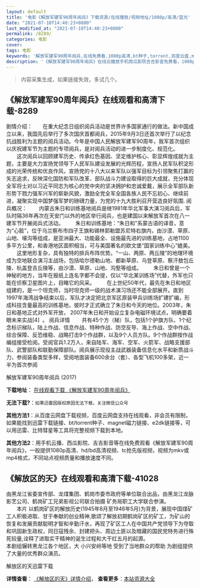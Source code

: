 ```yaml
---
layout: default
title: '电影《解放军建军90周年阅兵》下载资源/在线播放/视频地址/1080p/高清/蓝光'
date: "2021-07-10T14:40:23+0800"
last_modified_at: "2021-07-10T14:40:23+0800"
permalink: /8289/
categories: 电影
cover:
tags: 电影
keywords: '解放军建军90周年阅兵,在线免费看,1080p高清,bt种子,torrent,百度云盘,magnet,磁力链,迅雷下载资源'
description: '《解放军建军90周年阅兵》在线云播放手机西瓜影院吉吉影音免费看，1080p高清bd/hd未删减完整版和tc抢先枪版，mkv/mp4格式，附带bt/torrent种子、magnet/磁力链、百度云盘、网盘资源迅雷下载链接'
---
```


>内容采集生成，如果链接失效，多试几个。


## 《解放军建军90周年阅兵》在线观看和高清下载-8289

剧情介绍：　　在重大纪念日组织阅兵活动是世界许多国家通行的做法。新中国成立以来，我国先后举行了多次国庆首都阅兵，2015年9月3日还首次举行了以纪念抗战胜利为主题的阅兵活动。今年是中国人民解放军建军90周年，我军首次组织以庆祝建军节为主题的专项阅兵，是对阅兵活动的进一步制度化、规范化。 　　这次阅兵以回顾建军历史、传承红色基因、坚定维护核心、彰显辉煌成就为主题，主要是大力宣扬党领导下人民军队建设发展的光辉历程，宣扬人民军队积淀形成的光荣传统和优良作风，宣扬党的十八大以来军队以强军目标为引领聚焦打赢的矢志追求，反映深化国防和军队改革、部队战斗力建设取得的巨大成就，充分体现全军将士对以习近平同志为核心的党中央的坚决拥护和忠诚爱戴，展示全军部队新形势下戮力强军兴军的崭新风貌，激励全党全军全国各族人民不忘初心、继续前进，凝聚实现中国梦强军梦的磅礴力量，为党的十九大胜利召开营造良好氛围. 阅兵概况： 　　内蒙古朱日和训练基地阅兵是继1981年华北军事大演习阅兵后，军队时隔36年再次在天安门以外的地区举行阅兵，也是建国以来解放军首次在八一建军节开展阅兵式活动。 　　朱日和训练基地：“朱日和”系蒙古语的译音，意为“心脏”，位于乌兰察布市四子王旗和锡林郭勒盟苏尼特右旗内，由沙漠、草原、山地、壕沟等组成，是亚洲最大、功能最全、设施最先进的训练基地，占地1100多平方公里，和香港地区面积相当，可与美国著名的欧文堡“国家训练中心”媲美。 　　这里地形复杂，具有独特的排兵布阵优势。“一山、两原、两丘陵”的地理环境成为空地联合演习主战场，包括哈尔德勒山地、都新草原、乌登草原、察汗敖包丘陵、杭盖登吉丘陵等，由沙漠、草原、山地、沟壑等组成。 　　朱日和曾是一个神秘的地方，当年在报纸上连名字都不会提，仅以“华北某训练场”代替，外军也只能在侦察卫星图片上，目睹它的风采。 　　在上世纪50年代，最先在朱日和地区组建的，是一个坦克师，当时坦克师一级的战术演习场还不能全部展开。直到1997年海湾战争结束以后，军队才决定把北京军区原装甲兵训练场扩建扩编，形成科技含量最高的训练基地，彼时才正式确立了朱日和今天的地位。2003年，朱日和基地正式对外军开放， 2007年朱日和开始设立复杂电磁环境试点，明确要着眼未来实战[4]  。 阅兵详情 　　共有45个方（梯）队，包括1个护旗方队、1个纪念标识梯队，陆上作战、信息作战、特种作战、防空反导、海上作战、空中作战、综合保障、反恐维稳、战略打击9个作战群，以及9个人员方队。9个作战群按作战编组接受检阅。受阅官兵1.2万人，来自陆军、海军、空军、火箭军、战略支援部队、武警部队和联勤保障部队。阅兵展示现役主战武器装备信息化水平和新质战斗力，参阅装备类型多样，受阅地面装备600余台（套）、各型飞机100多架，近一半为首次参阅


解放军建军90周年阅兵 (2017)

**下载地址**： [在线观看下载 《解放军建军90周年阅兵》](https://www.btbtdy.me/btdy/dy11265.html) 


**无法下载?**：`如果迅雷因版权原因无法下载，关注微信公众号 `

**其他方法1**：从百度云网盘下载视频，百度云网盘支持在线观看，非会员有限制，如果能找到迅雷下载链接、bt/torrent种子、magnet磁力链接、e2dk链接等，可以用迅雷、比特彗星等工具将完整视频下载到本地。

**其他方法2**：用手机云播、西瓜影院、吉吉影音等在线免费观看《解放军建军90周年阅兵》，一般提供1080p高清、hd/bd高清视频、tc抢先版视频，视频为mkv或mp4格式，不同站点视频质量和播放速度不同。


## 《解放区的天》在线观看和高清下载-41028

由黑龙江省委宣传部、龙煤集团、鹤岗市委市政府等单位联合出品，由黑龙江龙脉影艺公司、鹤岗矿工兄弟影视公司联合拍摄 矿务局职工大学联合参演。<br />　　本片 以鹤岗矿区的解放历史(1945年8月至1946年5月)为背景，展现中国煤矿工人积极进取、甘于奉献的创业精神,歌颂了解放初期鹤岗矿区的矿工，为矿山的恢复和发展贡献聪明才智和辛勤汗水，再现了矿区工人在中国共产党领导下为夺取和巩固新生政权，同日寇残余、封建把头、周边土匪以及暗藏的国民党特务进行殊死较量,诠释了进取实干精神的诞生过程和大干红五月的起源。<br />本剧组辗转黑龙江各个地区，大 小兴安岭等地 受到了当地群众的帮助 为剧组提供了大量的优秀群众演员。


解放区的天迅雷下载

**详情查看**： [《解放区的天》详情介绍](/movie/41028/)， **查看更多**：[本站资源大全](/movie/t/all/)

